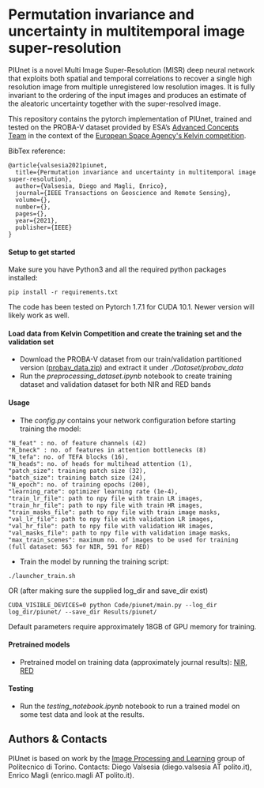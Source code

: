 # Permutation invariance and uncertainty in multitemporal image super-resolution

PIUnet is a novel Multi Image Super-Resolution (MISR) deep neural network that exploits both spatial and temporal correlations to recover a single high resolution image from multiple unregistered low resolution images. It is fully invariant to the ordering of the input images and produces an estimate of the aleatoric uncertainty together with the super-resolved image.

This repository contains the pytorch implementation of PIUnet, trained and tested on the PROBA-V dataset provided by ESA’s [Advanced Concepts Team](http://www.esa.int/gsp/ACT/index.html) in the context of the [European Space Agency's Kelvin competition](https://kelvins.esa.int/proba-v-super-resolution/home/). 


BibTex reference:
```
@article{valsesia2021piunet,
  title={Permutation invariance and uncertainty in multitemporal image super-resolution},
  author={Valsesia, Diego and Magli, Enrico},
  journal={IEEE Transactions on Geoscience and Remote Sensing},
  volume={},
  number={},
  pages={},
  year={2021},
  publisher={IEEE}
}
```

#### Setup to get started
Make sure you have Python3 and all the required python packages installed:
```
pip install -r requirements.txt
```

The code has been tested on Pytorch 1.7.1 for CUDA 10.1. Newer version will likely work as well.

#### Load data from Kelvin Competition and create the training set and the validation set
- Download the PROBA-V dataset from our train/validation partitioned version ([probav_data.zip](https://www.dropbox.com/s/0724byclle90nhg/probav_data.zip?dl=0)) and extract it under _./Dataset/probav\_data_
- Run the _preprocessing\_dataset.ipynb_ notebook to create training dataset and validation dataset for both NIR and RED bands

#### Usage
- The _config.py_ contains your network configuration before starting training the model:

```
"N_feat" : no. of feature channels (42)
"R_bneck" : no. of features in attention bottlenecks (8)
"N_tefa": no. of TEFA blocks (16),
"N_heads": no. of heads for multihead attention (1),
"patch_size": training patch size (32),
"batch_size": training batch size (24),
"N_epoch": no. of training epochs (200),
"learning_rate": optimizer learning rate (1e-4),
"train_lr_file": path to npy file with train LR images,
"train_hr_file": path to npy file with train HR images,
"train_masks_file": path to npy file with train image masks,
"val_lr_file": path to npy file with validation LR images,
"val_hr_file": path to npy file with validation HR images,
"val_masks_file": path to npy file with validation image masks,
"max_train_scenes": maximum no. of images to be used for training (full dataset: 563 for NIR, 591 for RED)
```

- Train the model by running the training script:
```
./launcher_train.sh
```
OR (after making sure the supplied log_dir and save_dir exist)
```
CUDA_VISIBLE_DEVICES=0 python Code/piunet/main.py --log_dir log_dir/piunet/ --save_dir Results/piunet/
```

Default parameters require approximately 18GB of GPU memory for training.

#### Pretrained models
- Pretrained model on training data (approximately journal results): [NIR](https://www.dropbox.com/s/hme35p9p3lrfj4s/nir_model_checkpoint.pt?dl=0), [RED](https://www.dropbox.com/s/sl5wgph3o86r7ah/red_model_checkpoint.pt?dl=0)
 

#### Testing
- Run the _testing\_notebook.ipynb_ notebook to run a trained model on some test data and look at the results.


## Authors & Contacts
PIUnet is based on work by the [Image Processing and Learning](https://ipl.polito.it/) group of Politecnico di Torino. Contacts: Diego Valsesia (diego.valsesia AT polito.it), Enrico Magli (enrico.magli AT polito.it).


